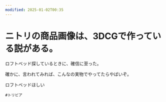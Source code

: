 ```yaml
---
modified: 2025-01-02T00:35
---
```

# ニトリの商品画像は、3DCGで作っている説がある。

ロフトベッド探しているときに、確信に至った。

確かに、言われてみれば、こんなの実物でやってたらやばいぞ。

ロフトベッドほしい

`#トリビア`